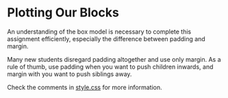 # Plotting Our Blocks

An understanding of the box model is necessary to complete this assignment efficiently, especially the difference between padding and margin.

Many new students disregard padding altogether and use only margin. As a rule of thumb, use padding when you want to push children inwards, and margin with you want to push siblings away.

Check the comments in [style.css](./style.css) for more information.